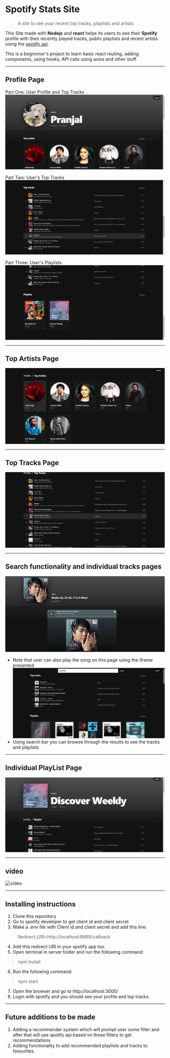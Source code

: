 # Spotify Stats Site

> A site to see your recent top tracks, playlists and artists

This Site made with __Nodejs__ and __react__ helps its users to see their __Spotify__ profile with their recently played tracks, public playlists and recent artists using the [spotify api](https://developer.spotify.com/documentation/web-api/). 

This is a beginnner's project to learn basic react routing, adding components, using hooks, API calls using axios and other stuff.

---
## Profile Page

Part One: User Profile and Top Tracks
![ProfilePage1](assets/ProfilePage1.png)

Part Two: User's Top Tracks
![ProfilePage2](assets/ProfilePage2.png)

Part Three: User's Playlists
![ProfilePage3](assets/ProfilePage3.png)

---

## Top Artists Page
![ArtistsPage](assets/TopArtistsPage.png)

---
## Top Tracks Page
![TopTracksPage](assets/Screenshot%202022-07-10%20023041.png)

---

## Search functionality and individual tracks pages
![Tracks Page](assets/TracksPage.png)
* Note that user can also play the song on this page using the iframe presented
![Search Bar with resulte](assets/Search.png)
* Using search bar you can browse through the results to see the tracks and playlists
---

## Individual PlayList Page

![PlaylistPage](assets/Playlist.png)


---

## video 

![video](assets/2022-07-12%2009-05-58.gif)

---
## Installing instructions
1. Clone this repository 
2. Go to spotify developer to get client id and client secret
3. Make a .env file with Client id and client secret and add this line:
> Redirect_URI=http://localhost:8888/callback
4. Add this redirect URI in your spotify app too.
5. Open terminal in server folder and run the following command:
> npm install
6. Run the following command:
> npm start
7. Open the browser and go to http://localhost:3000/
8. Login with spotify and you should see your profile and top tracks.

---
## Future additions to be made

1. Adding a recommender system which will prompt user some filter and after that will use spotify api based on those filters to get recommendations
2. Adding functionality to add recommended playlists and tracks to favourites.


